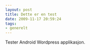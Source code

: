 ```yaml
---
layout: post
title: Dette er en test
date: 2009-11-17 20:59:24
tags: 
- generelt
---
```

Tester Android Wordpress applikasjon.
